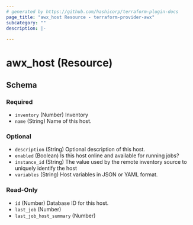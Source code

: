 ```yaml
---
# generated by https://github.com/hashicorp/terraform-plugin-docs
page_title: "awx_host Resource - terraform-provider-awx"
subcategory: ""
description: |-
  
---
```


# awx_host (Resource)





<!-- schema generated by tfplugindocs -->
## Schema

### Required

- `inventory` (Number) Inventory
- `name` (String) Name of this host.

### Optional

- `description` (String) Optional description of this host.
- `enabled` (Boolean) Is this host online and available for running jobs?
- `instance_id` (String) The value used by the remote inventory source to uniquely identify the host
- `variables` (String) Host variables in JSON or YAML format.

### Read-Only

- `id` (Number) Database ID for this host.
- `last_job` (Number)
- `last_job_host_summary` (Number)


